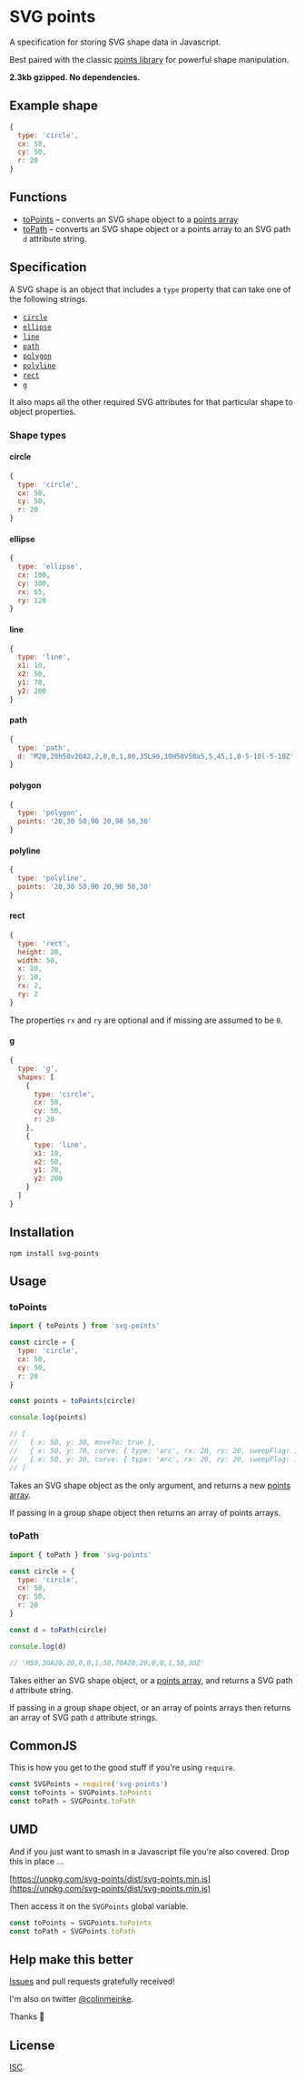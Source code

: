 # SVG points

A specification for storing SVG shape data in Javascript.

Best paired with the classic
[points library](https://github.com/colinmeinke/points)
for powerful shape manipulation.

**2.3kb gzipped. No dependencies.**

## Example shape

```js
{
  type: 'circle',
  cx: 50,
  cy: 50,
  r: 20
}
```

## Functions

- [toPoints](#topoints) – converts an SVG shape object to a
  [points array](https://github.com/colinmeinke/points)
- [toPath](#topath) – converts an SVG shape object or a
  points array to an SVG path `d` attribute string.

## Specification

A SVG shape is an object that includes a `type` property
that can take one of the following strings.

- [`circle`](#circle)
- [`ellipse`](#ellipse)
- [`line`](#line)
- [`path`](#path)
- [`polygon`](#polygon)
- [`polyline`](#polyline)
- [`rect`](#rect)
- [`g`](#g)

It also maps all the other required SVG attributes for that
particular shape to object properties.

### Shape types

#### circle

```js
{
  type: 'circle',
  cx: 50,
  cy: 50,
  r: 20
}
```

#### ellipse

```js
{
  type: 'ellipse',
  cx: 100,
  cy: 300,
  rx: 65,
  ry: 120
}
```

#### line

```js
{
  type: 'line',
  x1: 10,
  x2: 50,
  y1: 70,
  y2: 200
}
```

#### path

```js
{
  type: 'path',
  d: 'M20,20h50v20A2,2,0,0,1,80,35L90,30H50V50a5,5,45,1,0-5-10l-5-10Z'
}
```

#### polygon

```js
{
  type: 'polygon',
  points: '20,30 50,90 20,90 50,30'
}
```

#### polyline

```js
{
  type: 'polyline',
  points: '20,30 50,90 20,90 50,30'
}
```

#### rect

```js
{
  type: 'rect',
  height: 20,
  width: 50,
  x: 10,
  y: 10,
  rx: 2,
  ry: 2
}
```

The properties `rx` and `ry` are optional and if missing are
assumed to be `0`.

#### g

```js
{
  type: 'g',
  shapes: [
    {
      type: 'circle',
      cx: 50,
      cy: 50,
      r: 20
    },
    {
      type: 'line',
      x1: 10,
      x2: 50,
      y1: 70,
      y2: 200
    }
  ]
}
```

## Installation

```
npm install svg-points
```

## Usage

### toPoints

```js
import { toPoints } from 'svg-points'

const circle = {
  type: 'circle',
  cx: 50,
  cy: 50,
  r: 20
}

const points = toPoints(circle)

console.log(points)

// [
//   { x: 50, y: 30, moveTo: true },
//   { x: 50, y: 70, curve: { type: 'arc', rx: 20, ry: 20, sweepFlag: 1 } },
//   { x: 50, y: 30, curve: { type: 'arc', rx: 20, ry: 20, sweepFlag: 1 } }
// ]
```

Takes an SVG shape object as the only argument, and
returns a new
[points array](https://github.com/colinmeinke/points).

If passing in a group shape object then returns an array of
points arrays.

### toPath

```js
import { toPath } from 'svg-points'

const circle = {
  type: 'circle',
  cx: 50,
  cy: 50,
  r: 20
}

const d = toPath(circle)

console.log(d)

// 'M50,30A20,20,0,0,1,50,70A20,20,0,0,1,50,30Z'
```

Takes either an SVG shape object, or a
[points array](https://github.com/colinmeinke/points),
and returns a SVG path `d` attribute string.

If passing in a group shape object, or an array of
points arrays then returns an array of SVG path `d`
attribute strings.

## CommonJS

This is how you get to the good stuff if you're using
`require`.

```js
const SVGPoints = require('svg-points')
const toPoints = SVGPoints.toPoints
const toPath = SVGPoints.toPath
```

## UMD

And if you just want to smash in a Javascript file you're
also covered. Drop this in place ...

[https://unpkg.com/svg-points/dist/svg-points.min.js](https://unpkg.com/svg-points/dist/svg-points.min.js)

Then access it on the `SVGPoints` global variable.

```js
const toPoints = SVGPoints.toPoints
const toPath = SVGPoints.toPath
```

## Help make this better

[Issues](https://github.com/colinmeinke/svg-points/issues/new)
and pull requests gratefully received!

I'm also on twitter [@colinmeinke](https://twitter.com/colinmeinke).

Thanks :star2:

## License

[ISC](./LICENSE.md).
